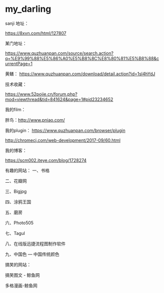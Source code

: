 # my_darling

sanji 地址：

https://8xvn.com/html/127807


某门地址：

https://www.quzhuanpan.com/source/search.action?q=%E9%99%88%E5%86%A0%E5%B8%8C%E8%80%81%E5%B8%88&currentPage=1

黄鳝：
https://www.quzhuanpan.com/download/detail.action?id=1sl4hYdJ


技术收藏：

https://www.52pojie.cn/forum.php?mod=viewthread&tid=841624&page=1#pid23234652

我的film：

胖鸟：http://www.pniao.com/

我的plugin：
https://www.quzhuanpan.com/browser/plugin

http://chromecj.com/web-development/2017-09/60.html

我的博客：

https://scm002.iteye.com/blog/1728274

有趣的网站：
一、书格

二、花瓣网

三、Bigjpg

四、涂鸦王国

五、磨房

六、Photo505

七、Tagul

八、在线版迅捷流程图制作软件

九、中国色 — 中国传统颜色


搞笑的网站：

搞笑图文 - 鲸鱼网

多格漫画-鲸鱼网

